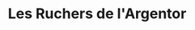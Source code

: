 ---
title: "Les Ruchers de l'Argentor"
url: /nanteuil-en-vallee/les-ruchers-de-largentor/
shop: confiserie
---
